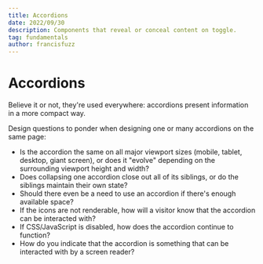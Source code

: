 ```yaml
---
title: Accordions
date: 2022/09/30
description: Components that reveal or conceal content on toggle.
tag: fundamentals
author: francisfuzz
---
```


# Accordions

Believe it or not, they're used everywhere: accordions present information in a more compact way.

Design questions to ponder when designing one or many accordions on the same page:

- Is the accordion the same on all major viewport sizes (mobile, tablet, desktop, giant screen), or does it "evolve" depending on the surrounding viewport height and width?
- Does collapsing one accordion close out all of its siblings, or do the siblings maintain their own state?
- Should there even be a need to use an accordion if there's enough available space?
- If the icons are not renderable, how will a visitor know that the accordion can be interacted with?
- If CSS/JavaScript is disabled, how does the accordion continue to function?
- How do you indicate that the accordion is something that can be interacted with by a screen reader?
